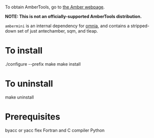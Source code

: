 To obtain AmberTools, go to [the Amber webpage](http://ambermd.org).

**NOTE: This is not an officially-supported AmberTools distribution.**

`ambermini` is an internal dependency for [omnia](http://omnia.md), and contains a stripped-down set of just antechamber, sqm, and tleap.

To install
==========

./configure --prefix <destination>
make
make install


To uninstall
============

make uninstall


Prerequisites
=============
byacc or yacc
flex
Fortran and C compiler
Python
